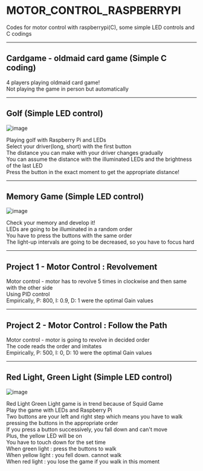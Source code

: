 # MOTOR_CONTROL_RASPBERRYPI

Codes for motor control with raspberrypi(C), some simple LED controls and C codings


-----------------------------------------   
   
      


## Cardgame - oldmaid card game (Simple C coding)

4 players playing oldmaid card game!   
Not playing the game in person but automatically   
   

-----------------------------------------

## Golf (Simple LED control)

![image](https://user-images.githubusercontent.com/86711384/151769645-f61daaa5-7d8a-4c02-abcb-20d1dc5a8c03.png)

Playing golf with Raspberry Pi and LEDs   
Select your driver(long, short) with the first button   
The distance you can make with your driver changes gradually   
You can assume the distance with the illuminated LEDs and the brightness of the last LED   
Press the button in the exact moment to get the appropriate distance!   


-----------------------------------------

## Memory Game (Simple LED control)

![image](https://user-images.githubusercontent.com/86711384/151770320-b795df27-50a9-4ed2-8096-9ada291d78b4.png)

Check your memory and develop it!   
LEDs are going to be illuminated in a random order   
You have to press the buttons with the same order   
The light-up intervals are going to be decreased, so you have to focus hard   

-----------------------------------------

## Project 1 - Motor Control : Revolvement

Motor control - motor has to revolve 5 times in clockwise and then same with the other side   
Using PID control   
Empirically, P: 800, I: 0.9, D: 1 were the optimal Gain values   

-----------------------------------------

## Project 2 - Motor Control : Follow the Path

Motor control - motor is going to revolve in decided order   
The code reads the order and imitates   
Empirically, P: 500, I: 0, D: 10 were the optimal Gain values   

-----------------------------------------

## Red Light, Green Light (Simple LED control)

![image](https://user-images.githubusercontent.com/86711384/151772383-2c8e7e03-3a17-4055-a7ec-60fc69e6da4e.png)


Red Light Green Light game is in trend because of Squid Game   
Play the game with LEDs and Raspberry Pi   
Two buttons are your left and right step which means you have to walk pressing the buttons in the appropriate order   
If you press a button successively, you fall down and can't move   
Plus, the yellow LED will be on    
You have to touch down for the set time   
When green light : press the buttons to walk   
When yellow light : you fell down. cannot walk   
When red light : you lose the game if you walk in this moment   
